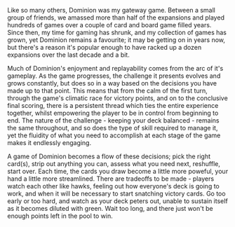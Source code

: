 Like so many others, Dominion was my gateway game. Between a small group of friends, we amassed more than half of the expansions and played hundreds of games over a couple of card and board game filled years. Since then, my time for gaming has shrunk, and my collection of games has grown, yet Dominion remains a favourite; it may be getting on in years now, but there's a reason it's popular enough to have racked up a dozen expansions over the last decade and a bit.

Much of Dominion's enjoyment and replayability comes from the arc of it's gameplay. As the game progresses, the challenge it presents evolves and grows constantly, but does so in a way based on the decisions you have made up to that point. This means that from the calm of the first turn, through the game's climatic race for victory points, and on to the conclusive final scoring, there is a persistent thread which ties the entire experience together, whilst empowering the player to be in control from beginning to end. The nature of the challenge - keeping your deck balanced - remains the same throughout, and so does the type of skill required to manage it, yet the fluidity of what you need to accomplish at each stage of the game makes it endlessly engaging.

A game of Dominion becomes a flow of these decisions; pick the right card(s), strip out anything you can, assess what you need next, reshuffle, start over. Each time, the cards you draw become a little more poweful, your hand a little more streamlined. There are tradeoffs to be made - players watch each other like hawks, feeling out how everyone's deck is going to work, and when it will be necessary to start snatching victory cards. Go too early  or too hard, and watch as your deck peters out, unable to sustain itself as it becomes diluted with green. Wait too long, and there just won't be enough points left in the pool to win.
